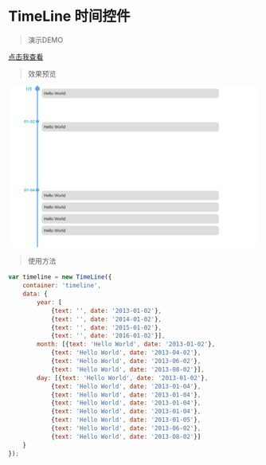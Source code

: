 # TimeLine 时间控件

> 演示DEMO

[点击我查看](http://htmlpreview.github.io/?https://github.com/garfield8850/TimeLine/blob/master/index.html)


> 效果预览

![](https://github.com/garfield8850/TimeLine/blob/master/demo.png)

> 使用方法



```javascript
var timeline = new TimeLine({
    container: 'timeline',
    data: {
        year: [
            {text: '', date: '2013-01-02'},
            {text: '', date: '2014-01-02'},
            {text: '', date: '2015-01-02'},
            {text: '', date: '2016-01-02'}],
        month: [{text: 'Hello World', date: '2013-01-02'},
            {text: 'Hello World', date: '2013-04-02'},
            {text: 'Hello World', date: '2013-06-02'},
            {text: 'Hello World', date: '2013-08-02'}],
        day: [{text: 'Hello World', date: '2013-01-02'},
            {text: 'Hello World', date: '2013-01-04'},
            {text: 'Hello World', date: '2013-01-04'},
            {text: 'Hello World', date: '2013-01-04'},
            {text: 'Hello World', date: '2013-01-04'},
            {text: 'Hello World', date: '2013-01-05'},
            {text: 'Hello World', date: '2013-06-02'},
            {text: 'Hello World', date: '2013-08-02'}]
    }
});
```